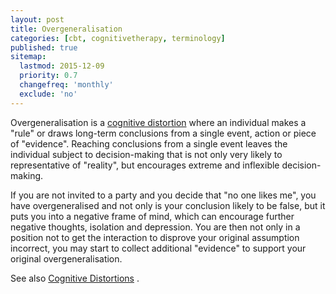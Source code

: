 ```yaml
---
layout: post
title: Overgeneralisation 
categories: [cbt, cognitivetherapy, terminology]
published: true
sitemap:
  lastmod: 2015-12-09
  priority: 0.7
  changefreq: 'monthly'
  exclude: 'no'
---
```


<span class="highlight">Overgeneralisation</span> is a <a href="/cognitive-distortions/" title="Cognitive Distortion">cognitive distortion</a> where an individual makes a "rule" or draws long-term conclusions from a single event, action or piece of "evidence". Reaching conclusions from a single event leaves the individual subject to decision-making that is not only very likely to representative of "reality", but encourages extreme and inflexible decision-making.

If you are not invited to a party and you decide that "no one likes me", you have overgeneralised and not only is your conclusion likely to be false, but it puts you into a negative frame of mind, which can encourage further negative thoughts, isolation and depression. You are then not only in a position not to get the interaction to disprove your original assumption incorrect, you may start to collect additional "evidence" to support your original overgeneralisation.

See also <a href="/cognitive-distortions/" title="Cognitive Distortions">Cognitive Distortions</a> .
